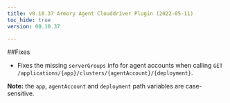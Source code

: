 ```yaml
---
title: v0.10.37 Armory Agent Clouddriver Plugin (2022-05-11)
toc_hide: true
version: 00.10.37

---
```


##Fixes

* Fixes the missing `serverGroups` info for agent accounts when calling `GET /applications/{app}/clusters/{agentAccount}/{deployment}`. 

**Note:** the `app`, `agentAccount` and `deployment` path variables are case-sensitive.